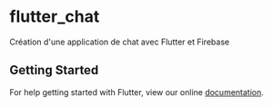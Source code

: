 # flutter_chat

Création d&#x27;une application de chat avec Flutter et Firebase

## Getting Started

For help getting started with Flutter, view our online
[documentation](https://flutter.io/).
